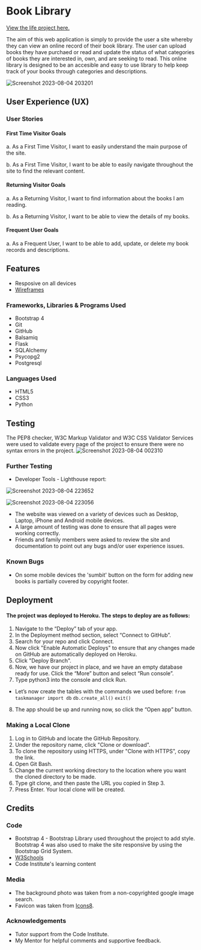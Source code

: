 # Book Library 
   [View the life project here.](https://book-library-2e28b631fcb4.herokuapp.com/)

The aim of this web application is simply to provide the user a site whereby they can view an online record of their book library. The user can upload books they have purchaed or read and update the status of what categories of books they are interested in, own, and are seeking to read. This online library is designed to be an accesible and easy to use library to help keep track of your books through categories and descriptions. 

![Screenshot 2023-08-04 203201](https://github.com/magz-dev/book-library/assets/97630146/fd76bc94-131a-4ee1-805d-3669bd81ba6f)

## User Experience (UX)
### User Stories
#### First Time Visitor Goals
a. As a First Time Visitor, I want to easily understand the main purpose of the site.

b. As a First Time Visitor, I want to be able to easily navigate throughout the site to find the relevant content.

#### Returning Visitor Goals
a. As a Returning Visitor, I want to find information about the books I am reading.

b. As a Returning Visitor, I want to be able to view the details of my books.

#### Frequent User Goals
a. As a Frequent User, I want to be able to add, update, or delete my book records and descriptions.

## Features
* Resposive on all devices
* [Wireframes](https://github.com/magz-dev/book-library/files/12264668/New.Project.1.pdf)
  
### Frameworks, Libraries & Programs Used
* Bootstrap 4
* Git
* GitHub
* Balsamiq
* Flask
* SQLAlchemy
* Psycopg2
* Postgresql
  
### Languages Used
* HTML5
* CSS3
* Python
  
## Testing
The PEP8 checker, W3C Markup Validator and W3C CSS Validator Services were used to validate every page of the project to ensure there were no syntax errors in the project.
![Screenshot 2023-08-04 002310](https://github.com/magz-dev/book-library/assets/97630146/aba652b3-6357-4642-9c04-c0105cd9984a)


### Further Testing

* Developer Tools - Lighthouse report:
  
![Screenshot 2023-08-04 223652](https://github.com/magz-dev/book-library/assets/97630146/af1943b7-c5a8-4fdc-84e4-28e204a959b4)


![Screenshot 2023-08-04 223056](https://github.com/magz-dev/book-library/assets/97630146/e2944f20-f8ca-4593-bbdf-ed4af857d22f)

* The website was viewed on a variety of devices such as Desktop, Laptop, iPhone and Android mobile devices.
* A large amount of testing was done to ensure that all pages were working correctly.
* Friends and family members were asked to review the site and documentation to point out any bugs and/or user experience issues.

### Known Bugs
* On some mobile devices the 'sumbit' button on the form for adding new books is partially covered by copyright footer.
  
## Deployment
#### The project was deployed to Heroku. The steps to deploy are as follows:
1. Navigate to the “Deploy” tab of your app.
2. In the Deployment method section, select “Connect to GitHub”.
3. Search for your repo and click Connect.
4. Now click "Enable Automatic Deploys" to ensure that any changes made on GitHub are automatically deployed on Heroku.
5. Click "Deploy Branch".
6. Now, we have our project in place, and we have an empty database ready for use. Click the “More” button and select “Run console”.
7. Type python3 into the console and click Run.
* Let’s now create the tables with the commands we used before:
  `from taskmanager import db`
  `db.create_all()`
  `exit()`
8. The app should be up and running now, so click the “Open app” button.
  


### Making a Local Clone
1. Log in to GitHub and locate the GitHub Repository.
2. Under the repository name, click "Clone or download".
3. To clone the repository using HTTPS, under "Clone with HTTPS", copy the link.
4. Open Git Bash.
5. Change the current working directory to the location where you want the cloned directory to be made.
6. Type git clone, and then paste the URL you copied in Step 3.
7. Press Enter. Your local clone will be created.



## Credits
### Code
* Bootstrap 4 - Bootstrap Library used throughout the project to add style. Bootstrap 4 was also used to make the site responsive by using the Bootstrap Grid System.
* [W3Schools](https://www.w3schools.com/default.asp)
* Code Institute's learning content
  
### Media
* The background photo was taken from a non-copyrighted google image search.
* Favicon was taken from [Icons8](https://icons8.com/).

### Acknowledgements
* Tutor support from the Code Institute.
* My Mentor for helpful comments and supportive feedback.

  



















    















